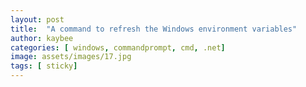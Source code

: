 ```yaml
---
layout: post
title:  "A command to refresh the Windows environment variables"
author: kaybee
categories: [ windows, commandprompt, cmd, .net]
image: assets/images/17.jpg
tags: [ sticky]
---
```

 
